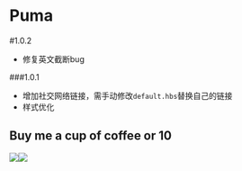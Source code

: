 # Puma
#1.0.2
+ 修复英文截断bug

###1.0.1

+ 增加社交网络链接，需手动修改`default.hbs`替换自己的链接
+ 样式优化

## Buy me a cup of coffee or 10

![](http://static.fatesinger.com/2015/10/o3zg1edhrs8h8gom.JPG)![](http://static.fatesinger.com/2015/10/3knkyzswj5srf0xj.JPG)